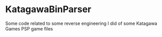 KatagawaBinParser
=================

Some code related to some reverse engineering I did of some Katagawa Games PSP game files
